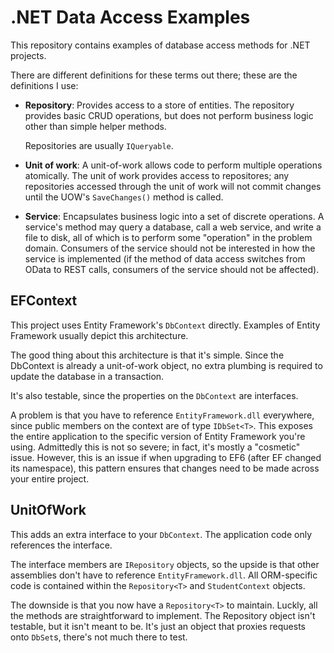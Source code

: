 .NET Data Access Examples
==========================

This repository contains examples of database access methods for .NET projects.

There are different definitions for these terms out there; these are the
definitions I use:

* **Repository**: Provides access to a store of entities. The repository
  provides basic CRUD operations, but does not perform business logic other
  than simple helper methods.

  Repositories are usually `IQueryable`.

* **Unit of work**: A unit-of-work allows code to perform multiple operations
  atomically. The unit of work provides access to repositores; any repositories
  accessed through the unit of work will not commit changes until the UOW's
  `SaveChanges()` method is called.

* **Service**: Encapsulates business logic into a set of discrete operations.
  A service's method may query a database, call a web service, and write a file
  to disk, all of which is to perform some "operation" in the problem domain.
  Consumers of the service should not be interested in how the service is
  implemented (if the method of data access switches from OData to REST calls,
  consumers of the service should not be affected).


EFContext
----------

This project uses Entity Framework's `DbContext` directly. Examples of Entity
Framework usually depict this architecture.

The good thing about this architecture is that it's simple. Since the DbContext
is already a unit-of-work object, no extra plumbing is required to update the
database in a transaction.

It's also testable, since the properties on the `DbContext` are interfaces.

A problem is that you have to reference `EntityFramework.dll` everywhere,
since public members on the context are of type `IDbSet<T>`. This exposes the
entire application to the specific version of Entity Framework you're using.
Admittedly this is not so severe; in fact, it's mostly a "cosmetic" issue.
However, this is an issue if when upgrading to EF6 (after EF changed its
namespace), this pattern ensures that changes need to be made across your
entire project.


UnitOfWork
-----------

This adds an extra interface to your `DbContext`. The application code only
references the interface.

The interface members are `IRepository` objects, so the upside is that other
assemblies don't have to reference `EntityFramework.dll`. All ORM-specific code
is contained within the `Repository<T>` and `StudentContext` objects.

The downside is that you now have a `Repository<T>` to maintain. Luckly, all
the methods are straightforward to implement. The Repository object isn't
testable, but it isn't meant to be. It's just an object that proxies requests
onto `DbSet`s, there's not much there to test.

